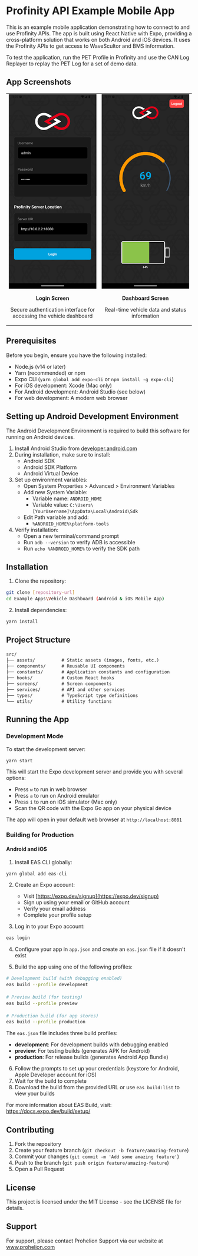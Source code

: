 # Profinity API Example Mobile App

This is an example mobile application demonstrating how to connect to and use Profinity APIs. The app is built using React Native with Expo, providing a cross-platform solution that works on both Android and iOS devices.  It uses the Profinity APIs to get access to WaveScultor and BMS information.

To test the application, run the PET Profile in Profinity and use the CAN Log Replayer to replay the PET Log for a set of demo data.

## App Screenshots

<table>
  <tr>
    <td width="50%">
      <img src="assets/login-screen-shot.png" alt="Login Screen" width="100%">
      <p align="center"><strong>Login Screen</strong></p>
      <p align="center">Secure authentication interface for accessing the vehicle dashboard</p>
    </td>
    <td width="50%">
      <img src="assets/dashboard-screen-shot.png" alt="Dashboard Screen" width="100%">
      <p align="center"><strong>Dashboard Screen</strong></p>
      <p align="center">Real-time vehicle data and status information</p>
    </td>
  </tr>
</table>

## Prerequisites

Before you begin, ensure you have the following installed:
- Node.js (v14 or later)
- Yarn (recommended) or npm
- Expo CLI (`yarn global add expo-cli` or `npm install -g expo-cli`)
- For iOS development: Xcode (Mac only)
- For Android development: Android Studio (see below)
- For web development: A modern web browser

## Setting up Android Development Environment

The Android Development Environment is required to build this software for running on Android devices.

1. Install Android Studio from [developer.android.com](https://developer.android.com/studio)
2. During installation, make sure to install:
   - Android SDK
   - Android SDK Platform
   - Android Virtual Device
3. Set up environment variables:
   - Open System Properties > Advanced > Environment Variables
   - Add new System Variable:
     - Variable name: `ANDROID_HOME`
     - Variable value: `C:\Users\[YourUsername]\AppData\Local\Android\Sdk`
   - Edit Path variable and add:
     - `%ANDROID_HOME%\platform-tools`
4. Verify installation:
   - Open a new terminal/command prompt
   - Run `adb --version` to verify ADB is accessible
   - Run `echo %ANDROID_HOME%` to verify the SDK path

## Installation

1. Clone the repository:

```bash
git clone [repository-url]
cd Example Apps\Vehicle Dashboard (Android & iOS Mobile App)
```

2. Install dependencies:

```bash
yarn install
```

## Project Structure

```
src/
├── assets/          # Static assets (images, fonts, etc.)
├── components/      # Reusable UI components
├── constants/       # Application constants and configuration
├── hooks/           # Custom React hooks
├── screens/         # Screen components
├── services/        # API and other services
├── types/           # TypeScript type definitions
└── utils/           # Utility functions
```

## Running the App

### Development Mode

To start the development server:

```bash
yarn start
```

This will start the Expo development server and provide you with several options:
- Press `w` to run in web browser
- Press `a` to run on Android emulator
- Press `i` to run on iOS simulator (Mac only)
- Scan the QR code with the Expo Go app on your physical device

The app will open in your default web browser at `http://localhost:8081`

### Building for Production

#### Android and iOS

1. Install EAS CLI globally:
```bash
yarn global add eas-cli
```

2. Create an Expo account:
   - Visit [https://expo.dev/signup](https://expo.dev/signup)
   - Sign up using your email or GitHub account
   - Verify your email address
   - Complete your profile setup

3. Log in to your Expo account:
```bash
eas login
```

4. Configure your app in `app.json` and create an `eas.json` file if it doesn't exist

5. Build the app using one of the following profiles:

```bash
# Development build (with debugging enabled)
eas build --profile development

# Preview build (for testing)
eas build --profile preview

# Production build (for app stores)
eas build --profile production
```

The `eas.json` file includes three build profiles:
- **development**: For development builds with debugging enabled
- **preview**: For testing builds (generates APK for Android)
- **production**: For release builds (generates Android App Bundle)

6. Follow the prompts to set up your credentials (keystore for Android, Apple Developer account for iOS)
7. Wait for the build to complete
8. Download the build from the provided URL or use `eas build:list` to view your builds

For more information about EAS Build, visit: https://docs.expo.dev/build/setup/

## Contributing

1. Fork the repository
2. Create your feature branch (`git checkout -b feature/amazing-feature`)
3. Commit your changes (`git commit -m 'Add some amazing feature'`)
4. Push to the branch (`git push origin feature/amazing-feature`)
5. Open a Pull Request

## License

This project is licensed under the MIT License - see the LICENSE file for details.

## Support

For support, please contact Prohelion Support via our website at www.prohelion.com